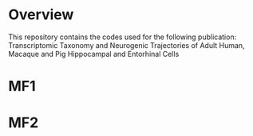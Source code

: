 # Overview
This repository contains the codes used for the following publication:
Transcriptomic Taxonomy and Neurogenic Trajectories of Adult Human, Macaque and Pig Hippocampal and Entorhinal Cells


# MF1


# MF2



